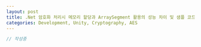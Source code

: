 ```yaml
---
layout: post
title: .Net 암호화 처리시 메모리 할당과 ArraySegment 활용의 성능 차이 및 샘플 코드
categories: Development, Unity, Cryptography, AES
---
```


```c#
// 작성중
```